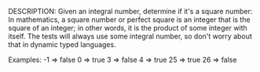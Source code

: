 DESCRIPTION:
Given an integral number, determine if it's a square number:
In mathematics, a square number or perfect square is an integer that is the square of an integer; in other words, it is the product of some integer with itself.
The tests will always use some integral number, so don't worry about that in dynamic typed languages.

Examples:
-1 => false
0 => true
3 => false
4 => true
25 => true
26 => false
